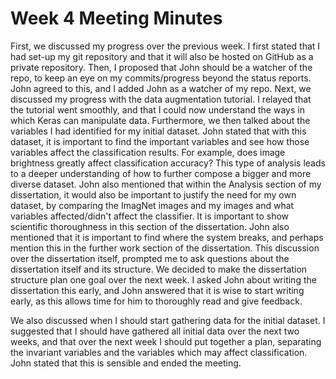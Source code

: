 # Week 4 Meeting Minutes

First, we discussed my progress over the previous week. 
I first stated that I had set-up my git repository and that it will also be hosted on GitHub as a private repository.
Then, I proposed that John should be a watcher of the repo, to keep an eye on my commits/progress beyond the status reports.
John agreed to this, and I added John as a watcher of my repo.
Next, we discussed my progress with the data augmentation tutorial.
I relayed that the tutorial went smoothly, and that I could now understand the ways in which Keras can manipulate data.
Furthermore, we then talked about the variables I had identified for my initial dataset.
John stated that with this dataset, it is important to find the important variables and see how those variables affect the classification results.
For example, does image brightness greatly affect classification accuracy? 
This type of analysis leads to a deeper understanding of how to further compose a bigger and more diverse dataset.
John also mentioned that within the Analysis section of my dissertation, it would also be important to justify the need for my own dataset, by comparing the ImagNet images and my images and what variables affected/didn't affect the classifier.
It is important to show scientific thoroughness in this section of the dissertation.
John also mentioned that it is important to find where the system breaks, and perhaps mention this in the further work section of the dissertation.
This discussion over the dissertation itself, prompted me to ask questions about the dissertation itself and its structure.
We decided to make the dissertation structure plan one goal over the next week.
I asked John about writing the dissertation this early, and John answered that it is wise to start writing early, as this allows time for him to thoroughly read and give feedback.

We also discussed when I should start gathering data for the initial dataset.
I suggested that I should have gathered all initial data over the next two weeks, and that over the next week I should put together a plan, separating the invariant variables and the variables which may affect classification.
John stated that this is sensible and ended the meeting.
